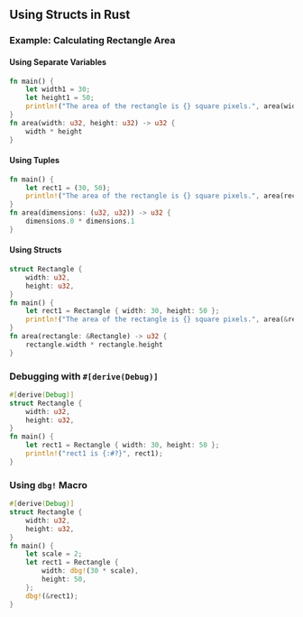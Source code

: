 ## Using Structs in Rust

### Example: Calculating Rectangle Area

#### Using Separate Variables
```rust
fn main() {
    let width1 = 30;
    let height1 = 50;
    println!("The area of the rectangle is {} square pixels.", area(width1, height1));
}
fn area(width: u32, height: u32) -> u32 {
    width * height
}
```

#### Using Tuples
```rust
fn main() {
    let rect1 = (30, 50);
    println!("The area of the rectangle is {} square pixels.", area(rect1));
}
fn area(dimensions: (u32, u32)) -> u32 {
    dimensions.0 * dimensions.1
}
```

#### Using Structs
```rust
struct Rectangle {
    width: u32,
    height: u32,
}
fn main() {
    let rect1 = Rectangle { width: 30, height: 50 };
    println!("The area of the rectangle is {} square pixels.", area(&rect1));
}
fn area(rectangle: &Rectangle) -> u32 {
    rectangle.width * rectangle.height
}
```

### Debugging with `#[derive(Debug)]`
```rust
#[derive(Debug)]
struct Rectangle {
    width: u32,
    height: u32,
}
fn main() {
    let rect1 = Rectangle { width: 30, height: 50 };
    println!("rect1 is {:#?}", rect1);
}
```

### Using `dbg!` Macro
```rust
#[derive(Debug)]
struct Rectangle {
    width: u32,
    height: u32,
}
fn main() {
    let scale = 2;
    let rect1 = Rectangle {
        width: dbg!(30 * scale),
        height: 50,
    };
    dbg!(&rect1);
}
```

